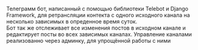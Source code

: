 Телеграмм бот, написанный с помощью библиотеки Telebot и Django Framework, для ретрансляции контекта с одного исходного канала на несколько зависимых в опреденное время суток.<br>
Бот так же отслеживает все изменения постов в исходном канале и редактирует посты во всех зависимых каналах. Управление каналами реализованно через админку, для упрощённой работы с ними
